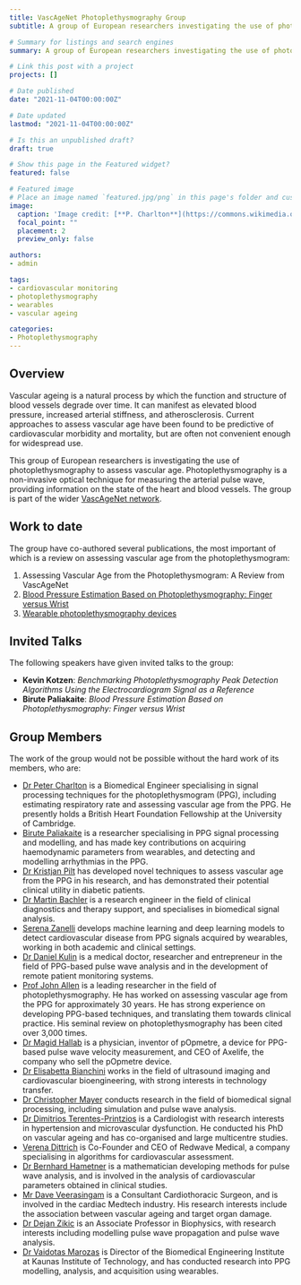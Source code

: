 ```yaml
---
title: VascAgeNet Photoplethysmography Group
subtitle: A group of European researchers investigating the use of photoplethysmography to assess vascular age, within the VascAgeNet network.

# Summary for listings and search engines
summary: A group of European researchers investigating the use of photoplethysmography to assess vascular age, within the VascAgeNet network.

# Link this post with a project
projects: []

# Date published
date: "2021-11-04T00:00:00Z"

# Date updated
lastmod: "2021-11-04T00:00:00Z"

# Is this an unpublished draft?
draft: true

# Show this page in the Featured widget?
featured: false

# Featured image
# Place an image named `featured.jpg/png` in this page's folder and customize its options here.
image:
  caption: 'Image credit: [**P. Charlton**](https://commons.wikimedia.org/wiki/File:Photoplethysmogram_signal_components.svg) ([CC BY 4.0](https://creativecommons.org/licenses/by/4.0/))'
  focal_point: ""
  placement: 2
  preview_only: false

authors:
- admin

tags:
- cardiovascular monitoring
- photoplethysmography
- wearables
- vascular ageing

categories:
- Photoplethysmography
---
```


## Overview

Vascular ageing is a natural process by which the function and structure of blood vessels degrade over time. It can manifest as elevated blood pressure, increased arterial stiffness, and atherosclerosis. Current approaches to assess vascular age have been found to be predictive of cardiovascular morbidity and mortality, but are often not convenient enough for widespread use.

This group of European researchers is investigating the use of photoplethysmography to assess vascular age. Photoplethysmography is a non-invasive optical technique for measuring the arterial pulse wave, providing information on the state of the heart and blood vessels. The group is part of the wider [VascAgeNet network](https://vascagenet.eu/). 

## Work to date

The group have co-authored several publications, the most important of which is a review on assessing vascular age from the photoplethysmogram:
1. Assessing Vascular Age from the Photoplethysmogram: A Review from VascAgeNet
2. [Blood Pressure Estimation Based on Photoplethysmography: Finger versus Wrist](/publication/cinc21_bp_estimation/)
3. [Wearable photoplethysmography devices](/publication/wearable_ppg_chapter/)

## Invited Talks

The following speakers have given invited talks to the group:
- **Kevin Kotzen**: _Benchmarking Photoplethysmography Peak Detection Algorithms Using the Electrocardiogram Signal as a Reference_
- **Birute Paliakaite**: _Blood Pressure Estimation Based on Photoplethysmography: Finger versus Wrist_

## Group Members

The work of the group would not be possible without the hard work of its members, who are:
- [Dr Peter Charlton](https://peterhcharlton.github.io/) is a Biomedical Engineer specialising in signal processing techniques for the photoplethysmogram (PPG), including estimating respiratory rate and assessing vascular age from the PPG. He presently holds a British Heart Foundation Fellowship at the University of Cambridge.
- [Birute Paliakaite](https://scholar.google.com/citations?user=YtQF4uUAAAAJ&hl=en) is a researcher specialising in PPG signal processing and modelling, and has made key contributions on acquiring haemodynamic parameters from wearables, and detecting and modelling arrhythmias in the PPG.
- [Dr Kristjan Pilt](https://scholar.google.com/citations?user=IJ5MsM4AAAAJ&hl=en) has developed novel techniques to assess vascular age from the PPG in his research, and has demonstrated their potential clinical utility in diabetic patients.
- [Dr Martin Bachler](https://scholar.google.at/citations?user=pHHJAv4AAAAJ&hl=de) is a research engineer in the field of clinical diagnostics and therapy support, and specialises in biomedical signal analysis.
- [Serena Zanelli](http://vascagenet.eu/what-are-you-working-on-serena-zanelli) develops machine learning and deep learning models to detect cardiovascular disease from PPG signals acquired by wearables, working in both academic and clinical settings.
- [Dr Daniel Kulin](http://vascagenet.eu/what-are-you-working-on-dr-daniel-kulin) is a medical doctor, researcher and entrepreneur in the field of PPG-based pulse wave analysis and in the development of remote patient monitoring systems.
- [Prof John Allen](https://scholar.google.co.uk/citations?user=-GsW3HsAAAAJ&hl=en) is a leading researcher in the field of photoplethysmography. He has worked on assessing vascular age from the PPG for approximately 30 years. He has strong experience on developing PPG-based techniques, and translating them towards clinical practice. His seminal review on photoplethysmography has been cited over 3,000 times.
- [Dr Magid Hallab](https://www.researchgate.net/profile/Magid-Hallab) is a physician, inventor of pOpmetre, a device for PPG-based pulse wave velocity measurement, and CEO of Axelife, the company who sell the pOpmetre device.
- [Dr Elisabetta Bianchini](https://scholar.google.it/citations?user=rQqSulEAAAAJ&hl=en) works in the field of ultrasound imaging and cardiovascular bioengineering, with strong interests in technology transfer.
- [Dr Christopher Mayer](https://scholar.google.at/citations?user=gRActvYAAAAJ&hl=de) conducts research in the field of biomedical signal processing, including simulation and pulse wave analysis.
- [Dr Dimitrios Terentes-Printzios](https://scholar.google.com/citations?user=w1KRD3gAAAAJ&hl=en) is a Cardiologist with research interests in hypertension and microvascular dysfunction. He conducted his PhD on vascular ageing and has co-organised and large multicentre studies.
- [Verena Dittrich](https://www.linkedin.com/in/verena-dittrich-1876a989/) is Co-Founder and CEO of Redwave Medical, a company specialising in algorithms for cardiovascular assessment.
- [Dr Bernhard Hametner](https://scholar.google.com/citations?user=VP9nyHAAAAAJ&hl=en) is a mathematician developing methods for pulse wave analysis, and is involved in the analysis of cardiovascular parameters obtained in clinical studies.
- [Mr Dave Veerasingam](https://scholar.google.com/citations?user=Z_Fojr4AAAAJ&hl=en) is a Consultant Cardiothoracic Surgeon, and is involved in the cardiac Medtech industry. His research interests include the association between vascular ageing and target organ damage.
- [Dr Dejan Zikic](https://www.researchgate.net/profile/Dejan-Zikic) is an Associate Professor in Biophysics, with research interests including modelling pulse wave propagation and pulse wave analysis.
- [Dr Vaidotas Marozas](https://scholar.google.lt/citations?user=yQcWpoIAAAAJ&hl=en) is Director of the Biomedical Engineering Institute at Kaunas Institute of Technology, and has conducted research into PPG modelling, analysis, and acquisition using wearables.
